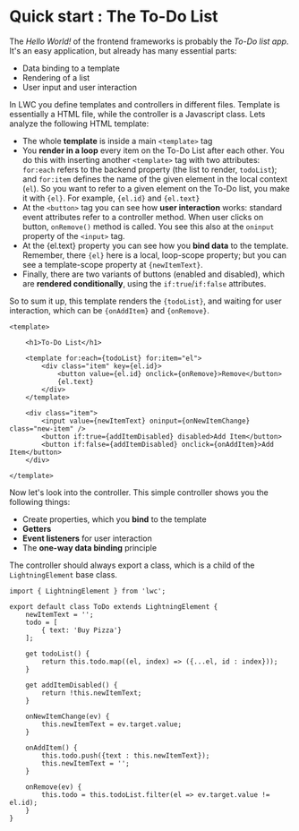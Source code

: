 # Quick start : The To-Do List

The *Hello World!* of the frontend frameworks is probably the *To-Do list app*. It's an easy application, but already has many essential parts:

* Data binding to a template
* Rendering of a list
* User input and user interaction

In LWC you define templates and controllers in different files. Template is essentially a HTML file, while the controller is a Javascript class. Lets analyze the following HTML template:

* The whole **template** is inside a main `<template>` tag
* You **render in a loop** every item on the To-Do List after each other. You do this with inserting another `<template>` tag with two attributes: `for:each` refers to the backend property (the list to render, `todoList`); and `for:item` defines the name of the given element in the local context (`el`). So you want to refer to a given element on the To-Do list, you make it with `{el}`. For example, `{el.id}` and `{el.text}`
* At the `<button>` tag you can see how **user interaction** works: standard event attributes refer to a controller method. When user clicks on button, `onRemove()` method is called. You see this also at the `oninput` property of the `<input>` tag.
* At the {el.text} property you can see how you **bind data** to the template. Remember, there `{el}` here is a local, loop-scope property; but you can see a template-scope property at `{newItemText}`.
* Finally, there are two variants of buttons (enabled and disabled), which are **rendered conditionally**, using the `if:true`/`if:false` attributes.

So to sum it up, this template renders the `{todoList}`, and waiting for user interaction, which can be `{onAddItem}` and `{onRemove}`.

```
<template>

    <h1>To-Do List</h1>

    <template for:each={todoList} for:item="el">
        <div class="item" key={el.id}>
            <button value={el.id} onclick={onRemove}>Remove</button>
            {el.text}
        </div>
    </template>

    <div class="item">
        <input value={newItemText} oninput={onNewItemChange} class="new-item" />
        <button if:true={addItemDisabled} disabled>Add Item</button>
        <button if:false={addItemDisabled} onclick={onAddItem}>Add Item</button>
    </div>
    
</template>
```

Now let's look into the controller. This simple controller shows you the following things:
* Create properties, which you **bind** to the template
* **Getters**
* **Event listeners** for user interaction
* The **one-way data binding** principle

The controller should always export a class, which is a child of the `LightningElement` base class.

```
import { LightningElement } from 'lwc';

export default class ToDo extends LightningElement {
    newItemText = '';
    todo = [
        { text: 'Buy Pizza'}
    ];

    get todoList() {
        return this.todo.map((el, index) => ({...el, id : index}));
    }

    get addItemDisabled() {
        return !this.newItemText;
    }

    onNewItemChange(ev) {
        this.newItemText = ev.target.value;
    }

    onAddItem() {
        this.todo.push({text : this.newItemText});
        this.newItemText = '';
    }

    onRemove(ev) {
        this.todo = this.todoList.filter(el => ev.target.value != el.id);
    }
}
```
